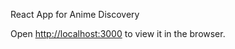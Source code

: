 React App for Anime Discovery

Open [http://localhost:3000](http://localhost:3000) to view it in the browser.
